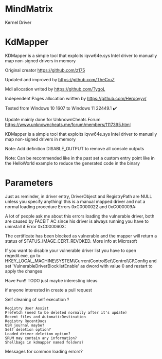 # MindMatrix
Kernel Driver 

# KdMapper
KDMapper is a simple tool that exploits iqvw64e.sys Intel driver to manually map non-signed drivers in memory 

Original creator https://github.com/z175

Updated and improved by https://github.com/TheCruZ

Mdl allocation writed by https://github.com/TygoL

Independent Pages allocation written by https://github.com/Herooyyy/

Tested from Windows 10 1607 to Windows 11 22449.1 ✔️

Update mainly done for UnknownCheats Forum https://www.unknowncheats.me/forum/members/1117395.html

KDMapper is a simple tool that exploits iqvw64e.sys Intel driver to manually map non-signed drivers in memory

Note: Add definition DISABLE_OUTPUT to remove all console outputs

Note: Can be recommended like in the past set a custom entry point like in the HelloWorld example to reduce the generated code in the binary

# Parameters
Just as reminder, in driver entry, DriverObject and RegistryPath are NULL unless you specify anything! this is a manual mapped driver and not a normal loading procedure
Errors 0xC0000022 and 0xC000009A:

A lot of people ask me about this errors loading the vulnerable driver, both are caused by FACEIT AC since his driver is always running you have to uninstall it
Error 0xC0000603:

The certificate has been blocked as vulnerable and the mapper will return a status of STATUS_IMAGE_CERT_REVOKED. More info at Microsoft

If you want to disable your vulnerable driver list you have to open regedit.exe, go to HKEY_LOCAL_MACHINE\SYSTEM\CurrentControlSet\Control\CI\Config and set 'VulnerableDriverBlocklistEnable' as dword with value 0 and restart to apply the changes

Have Fun!!
TODO just maybe interesting ideas

if anyone interested in create a pull request

Self cleaning of self execution ?

    Registry User Assist
    Prefetch (need to be deleted normally after it's update)
    Recent files and AutomaticDestination
    Registry RecentDocs
    USN journal maybe?
    Self deletion option?
    Loaded driver deletion option?
    SRUM may contain any information?
    Shellbags in kdmapper named folders?

Messages for common loading errors?
